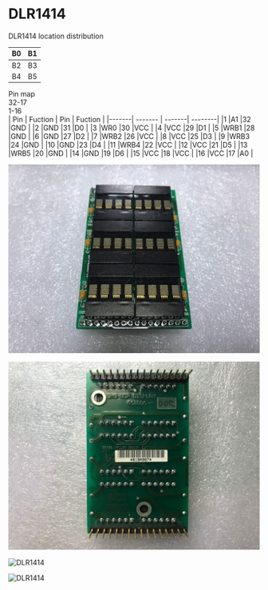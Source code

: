 # DLR1414  

DLR1414 location distribution

| B0  | B1  |
| --- | --- |
| B2  | B3  |
| B4  | B5  |

Pin map  
32-17  
1-16  
| Pin   | Fuction | Pin    | Fuction |
|-------| ------- | -------| --------|
|1      |A1       |32      |GND      |
|2      |GND      |31      |D0       |
|3      |WR0      |30      |VCC      |
|4      |VCC      |29      |D1       |
|5      |WRB1     |28      |GND      |
|6      |GND      |27      |D2       |
|7      |WRB2     |26      |VCC      |
|8      |VCC      |25      |D3       |
|9      |WRB3     |24      |GND      |
|10     |GND      |23      |D4       |
|11     |WRB4     |22      |VCC      |
|12     |VCC      |21      |D5       |
|13     |WRB5     |20      |GND      |
|14     |GND      |19      |D6       |
|15     |VCC      |18      |VCC      |
|16     |VCC      |17      |A0       |

![DLR1414](1.jpg)  

![DLR1414](2.jpg)  

![DLR1414](3.jpg)  

![DLR1414](4.jpg)  
